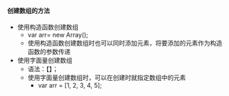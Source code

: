 #### 创建数组的方法

* 使用构造函数创建数组
  * var arr= new Array\(\);
  * 使用构造函数创建数组时也可以同时添加元素，将要添加的元素作为构造函数的参数传递
* 使用字面量创建数组
  * 语法：【】；
  * 使用字面量创建数组时，可以在创建时就指定数组中的元素
    * var arr = \[1, 2, 3, 4, 5\];



